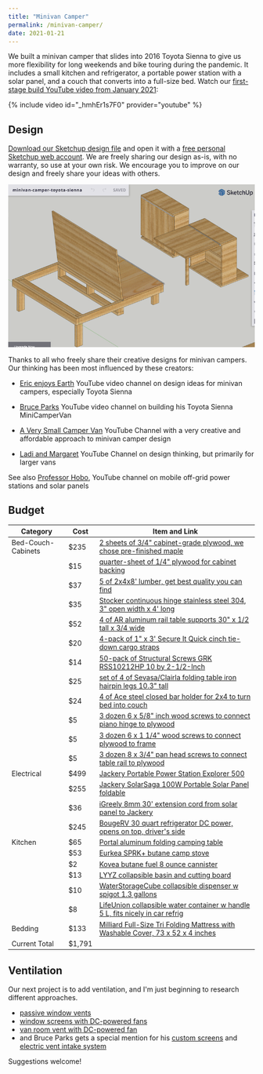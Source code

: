 ```yaml
---
title: "Minivan Camper"
permalink: /minivan-camper/
date: 2021-01-21
---
```

We built a minivan camper that slides into 2016 Toyota Sienna to give us more flexibility for long weekends and bike touring during the pandemic. It includes a small kitchen and refrigerator, a portable power station with a solar panel, and a couch that converts into a full-size bed. Watch our [first-stage build YouTube video from January 2021](https://youtu.be/_hmhEr1s7F0):

{% include video id="_hmhEr1s7F0" provider="youtube" %}

## Design
[Download our Sketchup design file](https://jackbikes.org/resources/minivan-camper-toyota-sienna-2021-01.skp) and open it with a [free personal Sketchup web account](https://www.sketchup.com/try-sketchup#for-personal). We are freely sharing our design as-is, with no warranty, so use at your own risk. We encourage you to improve on our design and freely share your ideas with others.

![Screenshot of Sketchup design](/images/2021/camper-sketchup-screenshot.png)

Thanks to all who freely share their creative designs for minivan campers. Our thinking has been most influenced by these creators:

- [Eric enjoys Earth](https://www.youtube.com/channel/UC419EVHTZkNsRuLpoN_wnpA/videos) YouTube video channel on design ideas for minivan campers, especially Toyota Sienna

- [Bruce Parks](https://www.youtube.com/c/BruceParks/videos) YouTube video channel on building his Toyota Sienna MiniCamperVan

- [A Very Small Camper Van](https://www.youtube.com/c/averysmallcampervan/videos) YouTube Channel with a very creative and affordable approach to minivan camper design

- [Ladi and Margaret](https://www.youtube.com/c/ladiandmargaret/videos) YouTube Channel on design thinking, but primarily for larger vans

See also [Professor Hobo](https://www.youtube.com/c/HOBOTECH/videos), YouTube channel on mobile off-grid power stations and solar panels

## Budget

| Category | Cost | Item and Link |
|-|-|-|
| Bed-Couch-Cabinets | $235 | [2 sheets of 3/4" cabinet-grade plywood, we chose pre-finished maple](https://parkervillewoodproducts.com/plywood-pricing/) |
|  | $15 | [quarter-sheet of 1/4" plywood for cabinet backing](https://parkervillewoodproducts.com/plywood-pricing/) |
|  | $37 | [5 of 2x4x8' lumber, get best quality you can find](https://sanhaw.com) |
|  | $35 | [Stocker continuous hinge stainless steel 304, 3" open width x 4' long](https://www.amazon.com/gp/product/B007XZGMZ2) |
|  | $52 | [4 of AR aluminum rail table supports 30" x 1/2 tall x 3/4 wide](https://www.amazon.com/gp/product/B00G44IZEO) |
|  | $20 | [4-pack of 1" x 3' Secure It Quick cinch tie-down cargo straps](https://www.amazon.com/SECURE-QUICK-Straps-Buckles-Utility/dp/B08FWLLMM5) |
|  | $14 | [50-pack of Structural Screws GRK RSS10212HP 10 by 2-1/2-Inch](https://www.amazon.com/gp/product/B000I1E9F8) |
|  | $25 | [set of 4 of Sevasa/Clairla folding table iron hairpin legs 10.3" tall](https://www.amazon.com/gp/product/B07MKY9XRK) |
|  | $24 | [4 of Ace steel closed bar holder for 2x4 to turn bed into couch](https://www.acehardware.com/departments/hardware/door-hardware/door-components-and-hardware/5286620) |
|  | $5 | [3 dozen 6 x 5/8" inch wood screws to connect piano hinge to plywood](https://www.amazon.com/Snug-Fastener-Coated-Phillips-SNG2/dp/B07L4B4XR4/) |
|  | $5 | [3 dozen 6 x 1 1/4" wood screws to connect plywood to frame](https://www.amazon.com/Hillman-Group-40024-Phillips-100-Pack/dp/B000BQKBNO/) |
|  | $5 | [3 dozen 8 x 3/4" pan head screws to connect table rail to plywood](https://www.amazon.com/Stainless-Phillips-Screws-Bolt-Dropper/dp/B076CRM885) |
| Electrical | $499 | [Jackery Portable Power Station Explorer 500](https://www.jackery.com/products/explorer-500w-portable-power-station) |
|  | $255 | [Jackery SolarSaga 100W Portable Solar Panel foldable](https://www.amazon.com/gp/product/B07Q71LX84/) |
|  | $36 | [iGreely 8mm 30' extension cord from solar panel to Jackery](https://www.amazon.com/dp/B08J857M3C/) |
|  | $245 | [BougeRV 30 quart refrigerator DC power, opens on top, driver's side](https://www.amazon.com/BougeRV-Portable-Refrigerator-Compressor-Tailgating/dp/B08D9M14JG) |
| Kitchen | $65 | [Portal aluminum folding camping table](https://www.amazon.com/gp/product/B07R3TFG3R) |
|  | $53 | [Eurkea SPRK+ butane camp stove](https://www.rei.com/product/179537/eureka-sprk-butane-camp-stove) |
|  | $2 | [Kovea butane fuel 8 ounce cannister](https://www.rei.com/product/172458/kovea-butane-fuel-canister-8-oz) |
|  | $13 | [LYYZ collapsible basin and cutting board](https://www.amazon.com/dp/B08FRQ9CTS) |
|  | $10 | [WaterStorageCube collapsible dispenser w spigot 1.3 gallons](https://www.amazon.com/gp/product/B07FW557D4/) |
|  | $8 | [LifeUnion collapsible water container w handle 5 L, fits nicely in car refrig](https://www.amazon.com/gp/product/B00WHQSVRO/) |
| Bedding | $133 | [Milliard Full-Size Tri Folding Mattress with Washable Cover, 73 x 52 x 4 inches](https://www.amazon.com/Milliard-Folding-Mattress-Ultra-Washable/dp/B00W67PAPK) |
| Current Total | $1,791 |  |

## Ventilation

Our next project is to add ventilation, and I'm just beginning to research different approaches.

- [passive window vents](https://youtu.be/ixEpp4hoofU)
- [window screens with DC-powered fans](https://expeditionportal.com/forum/threads/window-insert-for-12vdc-fan-ventilation.161467/page-2)
- [van room vent with DC-powered fan](https://www.youtube.com/watch?v=mXvb9SAEv5M)
- and Bruce Parks gets a special mention for his [custom screens](https://youtu.be/XaPqxGuifpA) and [electric vent intake system](https://youtu.be/oO2-2EKtJLc?t=203)

Suggestions welcome!
